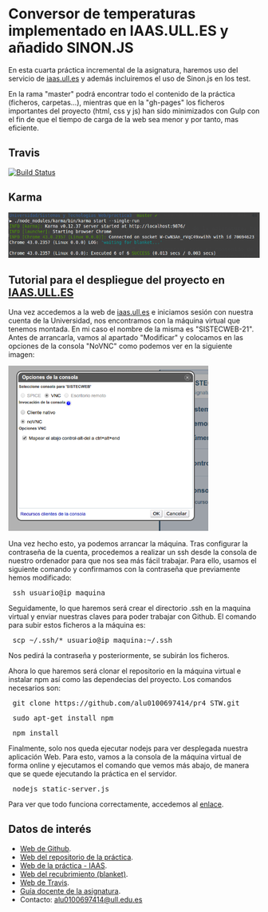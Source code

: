 # Conversor de temperaturas implementado en IAAS.ULL.ES y añadido SINON.JS

En esta cuarta práctica incremental de la asignatura, haremos uso del servicio de [iaas.ull.es](http://iaas.ull.es/ovirt-engine/) y además incluiremos el uso de Sinon.js en los test.

En la rama "master" podrá encontrar todo el contenido de la práctica (ficheros, carpetas...), mientras que en la "gh-pages" los ficheros importantes del proyecto (html, css y js) han sido minimizados con Gulp con el fin de que el tiempo de carga de la web sea menor y por tanto, mas eficiente.

## Travis

[![Build Status](https://travis-ci.org/alu0100697414/pr3_STW.svg?branch=master)](https://travis-ci.org/alu0100697414/pr3_STW)

## Karma

![Karma](img/karma.png)

## Tutorial para el despliegue del proyecto en [IAAS.ULL.ES](http://iaas.ull.es/ovirt-engine/)

Una vez accedemos a la web de [iaas.ull.es](http://iaas.ull.es/ovirt-engine/) e iniciamos sesión con nuestra cuenta de la Universidad, nos encontramos con la máquina virtual que tenemos montada. En mi caso el nombre de la misma es "SISTECWEB-21". Antes de arrancarla, vamos al apartado "Modificar" y colocamos en las opciones de la consola "NoVNC" como podemos ver en la siguiente imagen:

![NoVNC](img/1.png)

Una vez hecho esto, ya podemos arrancar la máquina. Tras configurar la contraseña de la cuenta, procedemos a realizar un ssh desde la consola de nuestro ordenador para que nos sea más fácil trabajar. Para ello, usamos el siguiente comando y confirmamos con la contraseña que previamente hemos modificado:

<pre> ssh usuario@ip_maquina </pre>

Seguidamente, lo que haremos será crear el directorio .ssh en la maquina virtual y enviar nuestras claves para poder trabajar con Github. El comando para subir estos ficheros a la máquina es:

<pre> scp ~/.ssh/* usuario@ip_maquina:~/.ssh </pre>

Nos pedirá la contraseña y posteriormente, se subirán los ficheros.

Ahora lo que haremos será clonar el repositorio en la máquina virtual e instalar npm así como las dependecias del proyecto. Los comandos necesarios son:

<pre> git clone https://github.com/alu0100697414/pr4_STW.git </pre>
<pre> sudo apt-get install npm </pre>
<pre> npm install </pre>

Finalmente, solo nos queda ejecutar nodejs para ver desplegada nuestra aplicación Web. Para esto, vamos a la consola de la máquina virtual de forma online y ejecutamos el comando que vemos más abajo, de manera que se quede ejecutando la práctica en el servidor.

<pre> nodejs static-server.js </pre>

Para ver que todo funciona correctamente, accedemos al [enlace](http://10.6.128.79:8080/index.html).


## Datos de interés 

- [Web de Github](http://alu0100697414.github.io/).
- [Web del repositorio de la práctica](https://github.com/alu0100697414/pr4_STW/tree/master).
- [Web de la práctica - IAAS](http://10.6.128.79:8080/index.html).
- [Web del recubrimiento (blanket)](http://10.6.128.79:8080/test/test_blanket.html).
- [Web de Travis](https://travis-ci.org/alu0100697414/pr4_STW).
- [Guía docente de la asignatura](http://eguia.ull.es/etsii/query.php?codigo=139264512).
- Contacto: alu0100697414@ull.edu.es
